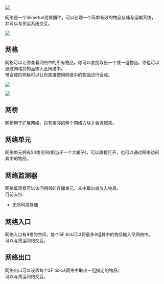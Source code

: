 ![](https://cdn.jsdelivr.net/gh/Sefiraat/Networks@master/images/logo/logo_large.png)

网络是一个Slimefun附属插件，可以创建一个简单有效的物品存储与运输系统，并可以与货运系统交互。

![](https://cdn.jsdelivr.net/gh/Sefiraat/Networks@master/images/wiki/setup.png)

## 网格

网格可以让你查看网络中的所有物品，你可以直接取出一个或一组物品。你也可以通过网格将物品输入至网络中。  
带合成的网格可以让你直接使用网络中的物品进行合成。

![](https://cdn.jsdelivr.net/gh/Sefiraat/Networks@master/images/wiki/grid.png)

![](https://cdn.jsdelivr.net/gh/Sefiraat/Networks@master/images/wiki/grid_crafting.png)

## 网桥

网桥用于扩展网络。只有相邻的两个网络方块才会连起来。

## 网络单元

网络单元拥有54格空间(相当于一个大箱子)，可以直接打开，也可以通过网络访问其中的物品。

## 网络监测器

网络监测器可以访问相邻的存储单元，从中取出或放入物品。  
目前支持:

- 无尽科技存储

## 网络入口

网络入口有9格的空间，每个SF tick可以将最多9组其中的物品输入至网络中。  
可以与货运网络交互。

## 网络出口

网络出口可以设置每个SF tick从网络中取出一组指定的物品。  
可以与货运网络交互。
